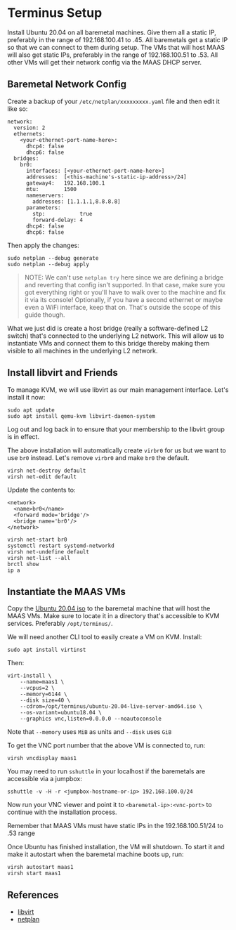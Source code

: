 Terminus Setup
==============

Install Ubuntu 20.04 on all baremetal machines. Give them all a static IP,
preferably in the range of 192.168.100.41 to .45. All baremetals get a static
IP so that we can connect to them during setup. The VMs that will host MAAS
will also get static IPs, preferably in the range of 192.168.100.51 to .53.
All other VMs will get their network config via the MAAS DHCP server.


Baremetal Network Config
------------------------

Create a backup of your `/etc/netplan/xxxxxxxxx.yaml` file and then edit
it like so:

```
network:
  version: 2
  ethernets:
    <your-ethernet-port-name-here>:
      dhcp4: false
      dhcp6: false
  bridges:
    br0:
      interfaces: [<your-ethernet-port-name-here>]
      addresses:  [<this-machine's-static-ip-address>/24]
      gateway4:   192.168.100.1
      mtu:        1500
      nameservers:
        addresses: [1.1.1.1,8.8.8.8]
      parameters:
        stp:           true
        forward-delay: 4
      dhcp4: false
      dhcp6: false
```

Then apply the changes:

```
sudo netplan --debug generate
sudo netplan --debug apply
```

> NOTE: We can't use `netplan try` here since we are defining a bridge and
> reverting that config isn't supported. In that case, make sure you got
> everything right or you'll have to walk over to the machine and fix it via
> its console! Optionally, if you have a second ethernet or maybe even a
> WiFi interface, keep that on. That's outside the scope of this guide though.

What we just did is create a host bridge (really a software-defined L2
switch) that's connected to the underlying L2 network. This will allow us
to instantiate VMs and connect them to this bridge thereby making them visible
to all machines in the underlying L2 network.


Install libvirt and Friends
---------------------------

To manage KVM, we will use libvirt as our main management interface. Let's
install it now:

```
sudo apt update
sudo apt install qemu-kvm libvirt-daemon-system
```

Log out and log back in to ensure that your membership to the libvirt
group is in effect.

The above installation will automatically create `virbr0` for us but we want
to use `br0` instead. Let's remove `virbr0` and make `br0` the default.

```
virsh net-destroy default
virsh net-edit default
```

Update the contents to:

```
<network>
  <name>br0</name>
  <forward mode='bridge'/>
  <bridge name='br0'/>
</network>
```

```
virsh net-start br0
systemctl restart systemd-networkd
virsh net-undefine default
virsh net-list --all
brctl show
ip a
```


Instantiate the MAAS VMs
------------------------

Copy the [Ubuntu 20.04 iso](https://releases.ubuntu.com/20.04/ubuntu-20.04.1-live-server-amd64.iso)
to the baremetal machine that will host the MAAS VMs. Make sure to locate it
in a directory that's accessible to KVM services. Preferably `/opt/terminus/`.

We will need another CLI tool to easily create a VM on KVM. Install:

```
sudo apt install virtinst
```

Then:

```
virt-install \
    --name=maas1 \
    --vcpus=2 \
    --memory=6144 \
    --disk size=40 \
    --cdrom=/opt/terminus/ubuntu-20.04-live-server-amd64.iso \
    --os-variant=ubuntu18.04 \
    --graphics vnc,listen=0.0.0.0 --noautoconsole
```

Note that `--memory` uses `MiB` as units and `--disk` uses `GiB`

To get the VNC port number that the above VM is connected to, run:

```
virsh vncdisplay maas1
```

You may need to run `sshuttle` in your localhost if the baremetals
are accessible via a jumpbox:

```
sshuttle -v -H -r <jumpbox-hostname-or-ip> 192.168.100.0/24
```

Now run your VNC viewer and point it to `<baremetal-ip>:<vnc-port>` to
continue with the installation process.

Remember that MAAS VMs must have static IPs in the 192.168.100.51/24
to .53 range

Once Ubuntu has finished installation, the VM will shutdown. To start
it and make it autostart when the baremetal machine boots up, run:

```
virsh autostart maas1
virsh start maas1
```


References
----------

* [libvirt](https://ubuntu.com/server/docs/virtualization-libvirt)
* [netplan](https://netplan.io/)
